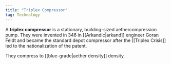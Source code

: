 ```yaml
---
title: "Triplex Compressor"
tag: Technology
---
```


A **triplex compressor** is a stationary, building-sized aethercompression pump. They were invented in 346 in [[Arkandic|arkand]] engineer Goran Feldt and became the standard depot compressor after the [[Triplex Crisis]] led to the nationalization of the patent.

They compress to [[blue-grade|aether density]] density.
